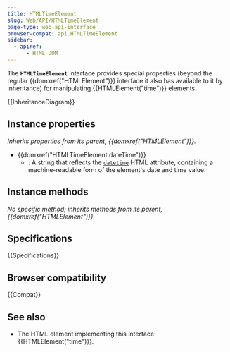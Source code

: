 ```yaml
---
title: HTMLTimeElement
slug: Web/API/HTMLTimeElement
page-type: web-api-interface
browser-compat: api.HTMLTimeElement
sidebar:
  - apiref:
      - HTML DOM
---
```


The **`HTMLTimeElement`** interface provides special properties (beyond the regular {{domxref("HTMLElement")}} interface it also has available to it by inheritance) for manipulating {{HTMLElement("time")}} elements.

{{InheritanceDiagram}}

## Instance properties

_Inherits properties from its parent, {{domxref("HTMLElement")}}._

- {{domxref("HTMLTimeElement.dateTime")}}
  - : A string that reflects the [`datetime`](/en-US/docs/Web/HTML/Reference/Elements/time#datetime) HTML attribute, containing a machine-readable form of the element's date and time value.

## Instance methods

_No specific method; inherits methods from its parent, {{domxref("HTMLElement")}}._

## Specifications

{{Specifications}}

## Browser compatibility

{{Compat}}

## See also

- The HTML element implementing this interface: {{HTMLElement("time")}}.
